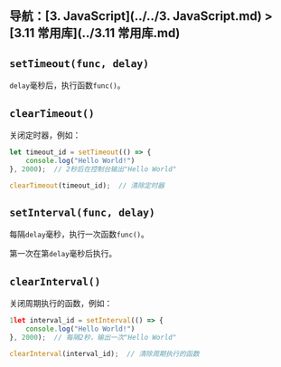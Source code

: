 ## 导航：[3. JavaScript](../../3. JavaScript.md) > [3.11 常用库](../3.11 常用库.md)

## `setTimeout(func, delay)`

`delay`毫秒后，执行函数`func()`。

## `clearTimeout()`

关闭定时器，例如：

```js
let timeout_id = setTimeout(() => {
    console.log("Hello World!")
}, 2000);  // 2秒后在控制台输出"Hello World"

clearTimeout(timeout_id);  // 清除定时器
```

## `setInterval(func, delay)`

每隔`delay`毫秒，执行一次函数`func()`。

第一次在第`delay`毫秒后执行。

## `clearInterval()`

关闭周期执行的函数，例如：

```js
1let interval_id = setInterval(() => {
    console.log("Hello World!")
}, 2000);  // 每隔2秒，输出一次"Hello World"

clearInterval(interval_id);  // 清除周期执行的函数
```